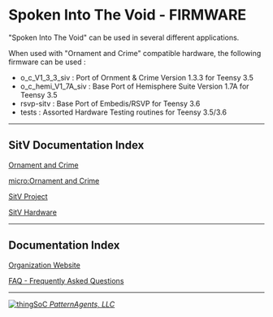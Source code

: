# Spoken Into The Void - FIRMWARE

"Spoken Into The Void" can be used in several different applications.

When used with "Ornament and Crime" compatible hardware,
the following firmware can be used :

- o_c_V1_3_3_siv : Port of Ornment & Crime Version 1.3.3 for Teensy 3.5
- o_c_hemi_V1_7A_siv : Base Port of Hemisphere Suite Version 1.7A for Teensy 3.5
- rsvp-sitv : Base Port of Embedis/RSVP for Teensy 3.6
- tests : Assorted Hardware Testing routines for Teensy 3.5/3.6

---------------------------------------

## SitV Documentation Index <a name="SitV_documentation_index"/>

[Ornament and Crime](http://ornament-and-cri.me/)

[micro:Ornament and Crime](https://github.com/jakplugg/uO_c)

[SitV Project](https://github.com/PatternAgents/SitV/wiki)

[SitV Hardware](https://github.com/patternagents/SitV/tree/master/SitV/revisions/)


---------------------------------------

## Documentation Index <a name="documentation_index"/>

[Organization Website](http://patternagents.github.io)

[FAQ - Frequently Asked Questions](http://thingsoc.github.io/support/faq.html)

---------------------------------------

[![thingSoC](http://thingsoc.github.io/img/projects/thingSoC/thingSoC_thumb.png?raw=true) 
*PatternAgents, LLC*](http://thingsoc.github.io)
